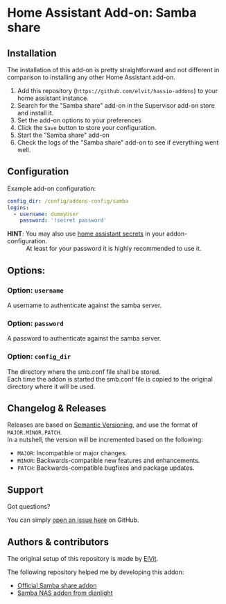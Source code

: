 # Home Assistant Add-on: Samba share

## Installation

The installation of this add-on is pretty straightforward and not different in comparison to installing any other Home Assistant add-on.  

1. Add this repository (`https://github.com/elvit/hassio-addons`) to your home assistant instance.  
2. Search for the "Samba share" add-on in the Supervisor add-on store and install it.  
3. Set the add-on options to your preferences  
4. Click the `Save` button to store your configuration.  
5. Start the "Samba share" add-on  
6. Check the logs of the "Samba share" add-on to see if everything went well.  

## Configuration

Example add-on configuration:  

```yaml
config_dir: /config/addons-config/samba
logins:
  - username: dummyUser
    password: '!secret password'
```

**HINT**: You may also use [home assistant secrets](https://www.home-assistant.io/docs/configuration/secrets/) in your addon-configuration.  
&nbsp;&nbsp;&nbsp;&nbsp;&nbsp;&nbsp;&nbsp;&nbsp;&nbsp;&nbsp;&nbsp;At least for your password it is highly recommended to use it.

## Options:

### Option: `username`

A username to authenticate against the samba server.  

### Option: `password`

A password to authenticate against the samba server.  

### Option: `config_dir`

The directory where the smb.conf file shall be stored.  
Each time the addon is started the smb.conf file is copied to the original directory where it will be used.  

## Changelog & Releases

Releases are based on [Semantic Versioning](https://semver.org/lang/de/spec/v2.0.0.html), and use the format of `MAJOR.MINOR.PATCH`.  
In a nutshell, the version will be incremented based on the following:  

- `MAJOR`: Incompatible or major changes.  
- `MINOR`: Backwards-compatible new features and enhancements.  
- `PATCH`: Backwards-compatible bugfixes and package updates.  

## Support

Got questions?  

You can simply [open an issue here](https://github.chttps://github.com/home-assistant/addons/tree/master/sambaom/elvit/hassio-addons/issues) on GitHub.  

## Authors & contributors

The original setup of this repository is made by [ElVit](https://github.com/elvit).  

The following repository helped me by developing this addon:
- [Official Samba share addon](https://github.com/home-assistant/addons/tree/master/samba)
- [Samba NAS addon from dianlight](https://github.com/dianlight/hassio-addons/tree/master/sambanas)

